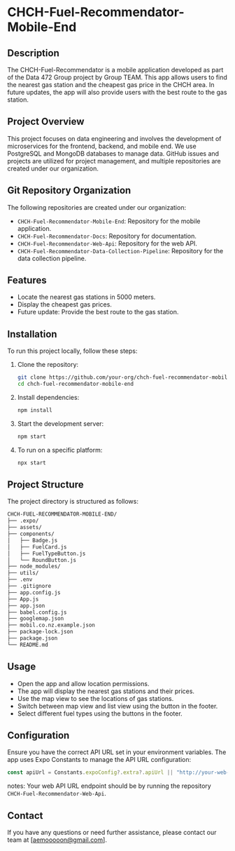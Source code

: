# CHCH-Fuel-Recommendator-Mobile-End

## Description

The CHCH-Fuel-Recommendator is a mobile application developed as part of the Data 472 Group project by Group TEAM. This app allows users to find the nearest gas station and the cheapest gas price in the CHCH area. In future updates, the app will also provide users with the best route to the gas station.

## Project Overview

This project focuses on data engineering and involves the development of microservices for the frontend, backend, and mobile end. We use PostgreSQL and MongoDB databases to manage data. GitHub issues and projects are utilized for project management, and multiple repositories are created under our organization.

## Git Repository Organization

The following repositories are created under our organization:

- `CHCH-Fuel-Recommendator-Mobile-End`: Repository for the mobile application.
- `CHCH-Fuel-Recommendator-Docs`: Repository for documentation.
- `CHCH-Fuel-Recommendator-Web-Api`: Repository for the web API.
- `CHCH-Fuel-Recommendator-Data-Collection-Pipeline`: Repository for the data collection pipeline.

## Features

- Locate the nearest gas stations in 5000 meters.
- Display the cheapest gas prices.
- Future update: Provide the best route to the gas station.

## Installation

To run this project locally, follow these steps:

1. Clone the repository:

   ```sh
   git clone https://github.com/your-org/chch-fuel-recommendator-mobile-end.git
   cd chch-fuel-recommendator-mobile-end
   ```

2. Install dependencies:

   ```sh
   npm install
   ```

3. Start the development server:

   ```sh
   npm start
   ```

4. To run on a specific platform:

   ```sh
   npx start 
   ```

## Project Structure

The project directory is structured as follows:

```bash
CHCH-FUEL-RECOMMENDATOR-MOBILE-END/
├── .expo/
├── assets/
├── components/
│   ├── Badge.js
│   ├── FuelCard.js
│   ├── FuelTypeButton.js
│   └── RoundButton.js
├── node_modules/
├── utils/
├── .env
├── .gitignore
├── app.config.js
├── App.js
├── app.json
├── babel.config.js
├── googlemap.json
├── mobil.co.nz.example.json
├── package-lock.json
├── package.json
└── README.md
```

## Usage

- Open the app and allow location permissions.
- The app will display the nearest gas stations and their prices.
- Use the map view to see the locations of gas stations.
- Switch between map view and list view using the button in the footer.
- Select different fuel types using the buttons in the footer.

## Configuration

Ensure you have the correct API URL set in your environment variables. The app uses Expo Constants to manage the API URL configuration:

```js
const apiUrl = Constants.expoConfig?.extra?.apiUrl || "http://your-web-api-url-endpoint";
```

notes: Your web API URL endpoint should be by running the repository `CHCH-Fuel-Recommendator-Web-Api`.

## Contact

If you have any questions or need further assistance, please contact our team at [aemooooon@gmail.com].

